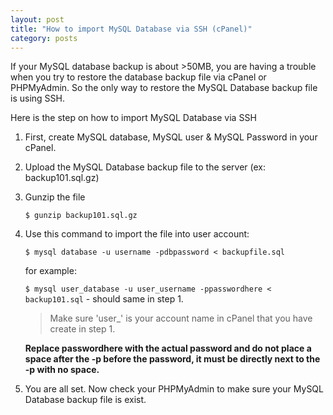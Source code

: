 ```yaml
---
layout: post
title: "How to import MySQL Database via SSH (cPanel)"
category: posts
---
```


If your MySQL database backup is about >50MB, you are having a trouble when you try to restore the database backup file via cPanel or PHPMyAdmin. So the only way to restore the MySQL Database backup file is using SSH.

Here is the step on how to import MySQL Database via SSH

1. First, create MySQL database, MySQL user & MySQL Password in your cPanel.
2. Upload the MySQL Database backup file to the server (ex: backup101.sql.gz)
3. Gunzip the file

	`$ gunzip backup101.sql.gz`

4. Use this command to import the file into user account:

	`$ mysql database -u username -pdbpassword < backupfile.sql`

	for example:

	`$ mysql user_database -u user_username -ppasswordhere < backup101.sql` - should same in step 1.

	> Make sure 'user_' is your account name in cPanel that you have create in step 1.

	**Replace passwordhere with the actual password and do not place a space after the -p before the password, it must be directly next to the -p with no space.**

5. You are all set. Now check your PHPMyAdmin to make sure your MySQL Database backup file is exist.